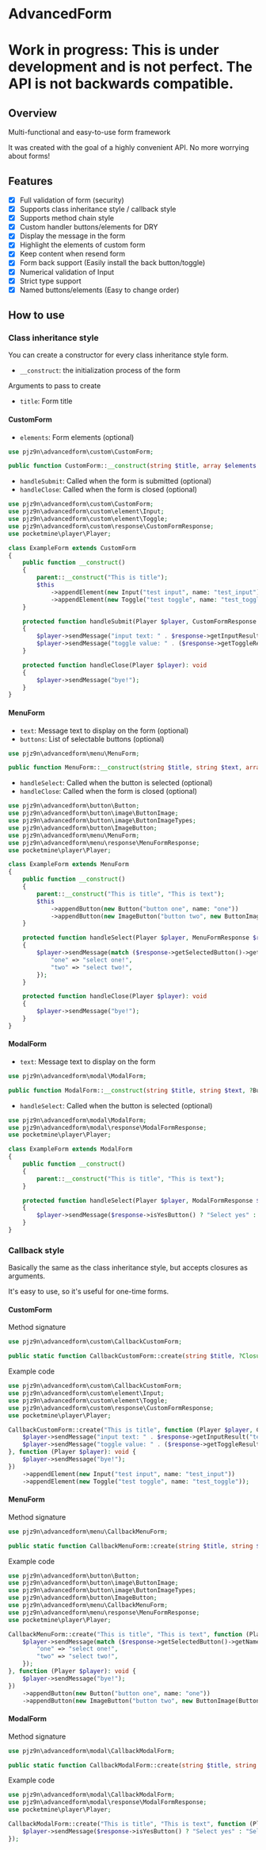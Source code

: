# AdvancedForm

# Work in progress: This is under development and is not perfect. The API is not backwards compatible.

## Overview

Multi-functional and easy-to-use form framework

It was created with the goal of a highly convenient API. No more worrying about forms!

## Features

- [x] Full validation of form (security)
- [x] Supports class inheritance style / callback style
- [x] Supports method chain style
- [x] Custom handler buttons/elements for DRY
- [x] Display the message in the form
- [x] Highlight the elements of custom form
- [x] Keep content when resend form
- [x] Form back support (Easily install the back button/toggle)
- [x] Numerical validation of Input
- [x] Strict type support
- [x] Named buttons/elements (Easy to change order)

## How to use

### Class inheritance style

You can create a constructor for every class inheritance style form.

- `__construct`: the initialization process of the form

Arguments to pass to create

- `title`: Form title

#### CustomForm

- `elements`: Form elements (optional)

```php
use pjz9n\advancedform\custom\CustomForm;

public function CustomForm::__construct(string $title, array $elements = [])
```

- `handleSubmit`: Called when the form is submitted (optional)
- `handleClose`: Called when the form is closed (optional)

```php
use pjz9n\advancedform\custom\CustomForm;
use pjz9n\advancedform\custom\element\Input;
use pjz9n\advancedform\custom\element\Toggle;
use pjz9n\advancedform\custom\response\CustomFormResponse;
use pocketmine\player\Player;

class ExampleForm extends CustomForm
{
    public function __construct()
    {
        parent::__construct("This is title");
        $this
            ->appendElement(new Input("test input", name: "test_input"))
            ->appendElement(new Toggle("test toggle", name: "test_toggle"));
    }

    protected function handleSubmit(Player $player, CustomFormResponse $response): void
    {
        $player->sendMessage("input text: " . $response->getInputResult("test_input")->getText());
        $player->sendMessage("toggle value: " . ($response->getToggleResult("test_toggle")->getValue() ? "true" : "false"));
    }

    protected function handleClose(Player $player): void
    {
        $player->sendMessage("bye!");
    }
}
```

#### MenuForm

- `text`: Message text to display on the form (optional)
- `buttons`: List of selectable buttons (optional)

```php
use pjz9n\advancedform\menu\MenuForm;

public function MenuForm::__construct(string $title, string $text, array $buttons = [])
```

- `handleSelect`: Called when the button is selected (optional)
- `handleClose`: Called when the form is closed (optional)

```php
use pjz9n\advancedform\button\Button;
use pjz9n\advancedform\button\image\ButtonImage;
use pjz9n\advancedform\button\image\ButtonImageTypes;
use pjz9n\advancedform\button\ImageButton;
use pjz9n\advancedform\menu\MenuForm;
use pjz9n\advancedform\menu\response\MenuFormResponse;
use pocketmine\player\Player;

class ExampleForm extends MenuForm
{
    public function __construct()
    {
        parent::__construct("This is title", "This is text");
        $this
            ->appendButton(new Button("button one", name: "one"))
            ->appendButton(new ImageButton("button two", new ButtonImage(ButtonImageTypes::PATH, "textures/items/apple"), name: "two"));
    }

    protected function handleSelect(Player $player, MenuFormResponse $response): void
    {
        $player->sendMessage(match ($response->getSelectedButton()->getName()) {
            "one" => "select one!",
            "two" => "select two!",
        });
    }

    protected function handleClose(Player $player): void
    {
        $player->sendMessage("bye!");
    }
}
```

#### ModalForm

- `text`: Message text to display on the form

```php
use pjz9n\advancedform\modal\ModalForm;

public function ModalForm::__construct(string $title, string $text, ?Button $yesButton = null, ?Button $noButton)
```

- `handleSelect`: Called when the button is selected (optional)

```php
use pjz9n\advancedform\modal\ModalForm;
use pjz9n\advancedform\modal\response\ModalFormResponse;
use pocketmine\player\Player;

class ExampleForm extends ModalForm
{
    public function __construct()
    {
        parent::__construct("This is title", "This is text");
    }

    protected function handleSelect(Player $player, ModalFormResponse $response): void
    {
        $player->sendMessage($response->isYesButton() ? "Select yes" : "Select no");
    }
}
```

### Callback style

Basically the same as the class inheritance style, but accepts closures as arguments.

It's easy to use, so it's useful for one-time forms.

#### CustomForm

Method signature

```php
use pjz9n\advancedform\custom\CallbackCustomForm;

public static function CallbackCustomForm::create(string $title, ?Closure $handleSubmit = null, ?Closure $handleClose = null, array $elements = []): CallbackCustomForm
```

Example code

```php
use pjz9n\advancedform\custom\CallbackCustomForm;
use pjz9n\advancedform\custom\element\Input;
use pjz9n\advancedform\custom\element\Toggle;
use pjz9n\advancedform\custom\response\CustomFormResponse;
use pocketmine\player\Player;

CallbackCustomForm::create("This is title", function (Player $player, CustomFormResponse $response): void {
    $player->sendMessage("input text: " . $response->getInputResult("test_input")->getText());
    $player->sendMessage("toggle value: " . ($response->getToggleResult("test_toggle")->getValue() ? "true" : "false"));
}, function (Player $player): void {
    $player->sendMessage("bye!");
})
    ->appendElement(new Input("test input", name: "test_input"))
    ->appendElement(new Toggle("test toggle", name: "test_toggle"));
```

#### MenuForm

Method signature

```php
use pjz9n\advancedform\menu\CallbackMenuForm;

public static function CallbackMenuForm::create(string $title, string $text, ?Closure $handleSelect = null, ?Closure $handleClose = null, array $buttons = []): CallbackMenuForm
```

Example code

```php
use pjz9n\advancedform\button\Button;
use pjz9n\advancedform\button\image\ButtonImage;
use pjz9n\advancedform\button\image\ButtonImageTypes;
use pjz9n\advancedform\button\ImageButton;
use pjz9n\advancedform\menu\CallbackMenuForm;
use pjz9n\advancedform\menu\response\MenuFormResponse;
use pocketmine\player\Player;

CallbackMenuForm::create("This is title", "This is text", function (Player $player, MenuFormResponse $response): void {
    $player->sendMessage(match ($response->getSelectedButton()->getName()) {
        "one" => "select one!",
        "two" => "select two!",
    });
}, function (Player $player): void {
    $player->sendMessage("bye!");
})
    ->appendButton(new Button("button one", name: "one"))
    ->appendButton(new ImageButton("button two", new ButtonImage(ButtonImageTypes::PATH, "textures/items/apple"), name: "two"));
```

#### ModalForm

Method signature

```php
use pjz9n\advancedform\modal\CallbackModalForm;

public static function CallbackModalForm::create(string $title, string $text, ?Closure $handleSelect = null): CallbackModalForm
```

Example code

```php
use pjz9n\advancedform\modal\CallbackModalForm;
use pjz9n\advancedform\modal\response\ModalFormResponse;
use pocketmine\player\Player;

CallbackModalForm::create("This is title", "This is text", function (Player $player, ModalFormResponse $response): void {
    $player->sendMessage($response->isYesButton() ? "Select yes" : "Select no");
});
```
